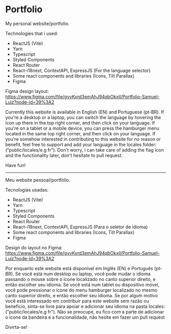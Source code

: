 # Portfolio
My personal website/portfolio.

Technologies that i used:

- ReactJS (Vite)
- Yarn
- Typescript
- Styled Components
- React Router
- React-i18next, ContextAPI, ExpressJS (For the language selector)
- Some react components and libraries (Icons, Tilt Parallax) 
- Figma

Figma design layout: https://www.figma.com/file/gyvKvrd3emAhJ94qbOkxjI/Portfolio-Samuel-Luiz?node-id=39%3A2

Currently this website is available in English (EN) and Portuguese (pt-BR).
If you're a desktop or a laptop, you can switch the language by hovering the icon up there in the top right corner, and then click on your language.
If you're on a tablet or a mobile device, you can press the hamburger menu located in the same top right corner, and then click on your language.
If you're somehow interested in contributing to this website for no reason or benefit, 
feel free to support and add your language in the locales folder: ("public/locales/e.g fr").
Don't worry, i can take care of adding the flag icon and the functionality later, don't hesitate to pull request.

Have fun!

-------------------------------------------------------------------------------------------------------------------

Meu website pessoal/portfólio.

Tecnologias usadas:

- ReactJS (Vite)
- Yarn
- Typescript
- Styled Components
- React Router
- React-i18next, ContextAPI, ExpressJS (Para o seletor de idioma)
- Some react components and libraries (Icons, Tilt Parallax) 
- Figma

Design do layout no Figma: https://www.figma.com/file/gyvKvrd3emAhJ94qbOkxjI/Portfolio-Samuel-Luiz?node-id=39%3A2

Por enquanto este website está disponível em Inglês (EN) e Português (pt-BR).
Se você está num desktop ou laptop, você pode mudar o idioma passando o mouse sobre o ícone localizado no canto superior direito, e então escolher seu idioma.
Se você está num tablet ou dispositivo móvel, você pode pressionar o ícone do menu hamburger localizado no mesmo canto superior direito, e então escolher seu idioma.
Se por algum motivo você está interessado em contribuir para este website sem razão ou benefício,
sinta-se livre para apoiar e adicionar seu idioma na pasta locales: ("public/locales/e.g fr").
Não se preocupe, eu fico com a parte de adicionar o ícone da bandeira e a funcionalidade, não hesite em fazer um pull request

Divirta-se!
